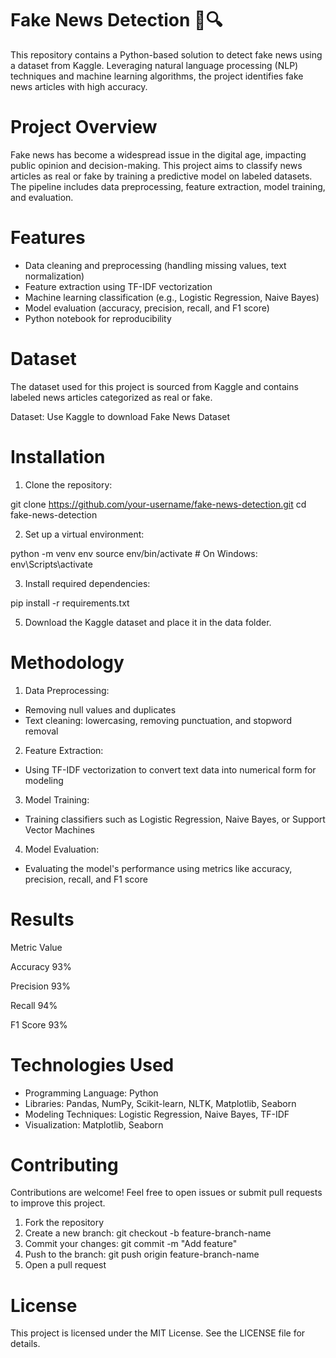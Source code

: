 # Fake News Detection 📰🔍
This repository contains a Python-based solution to detect fake news using a dataset from Kaggle. Leveraging natural language processing (NLP) techniques and machine learning algorithms, the project identifies fake news articles with high accuracy.
# Project Overview
Fake news has become a widespread issue in the digital age, impacting public opinion and decision-making. This project aims to classify news articles as real or fake by training a predictive model on labeled datasets. The pipeline includes data preprocessing, feature extraction, model training, and evaluation.

# Features
- Data cleaning and preprocessing (handling missing values, text normalization)
- Feature extraction using TF-IDF vectorization
- Machine learning classification (e.g., Logistic Regression, Naive Bayes)
- Model evaluation (accuracy, precision, recall, and F1 score)
- Python notebook for reproducibility

# Dataset
The dataset used for this project is sourced from Kaggle and contains labeled news articles categorized as real or fake.

Dataset: Use Kaggle to download Fake News Dataset

# Installation

1. Clone the repository:

git clone https://github.com/your-username/fake-news-detection.git
cd fake-news-detection

2. Set up a virtual environment:

python -m venv env
source env/bin/activate      # On Windows: env\Scripts\activate

3. Install required dependencies:

pip install -r requirements.txt

5. Download the Kaggle dataset and place it in the data folder.


# Methodology

1. Data Preprocessing:
- Removing null values and duplicates
- Text cleaning: lowercasing, removing punctuation, and stopword removal

2. Feature Extraction:
- Using TF-IDF vectorization to convert text data into numerical form for modeling

3. Model Training:
- Training classifiers such as Logistic Regression, Naive Bayes, or Support Vector Machines

4. Model Evaluation:
- Evaluating the model's performance using metrics like accuracy, precision, recall, and F1 score

# Results
Metric	Value

Accuracy	93%

Precision	93%

Recall	94%

F1 Score	93%


# Technologies Used
- Programming Language: Python
- Libraries: Pandas, NumPy, Scikit-learn, NLTK, Matplotlib, Seaborn
- Modeling Techniques: Logistic Regression, Naive Bayes, TF-IDF
- Visualization: Matplotlib, Seaborn

# Contributing
Contributions are welcome! Feel free to open issues or submit pull requests to improve this project.
1. Fork the repository
2. Create a new branch: git checkout -b feature-branch-name
3. Commit your changes: git commit -m "Add feature"
4. Push to the branch: git push origin feature-branch-name
5. Open a pull request

# License
This project is licensed under the MIT License. See the LICENSE file for details.
